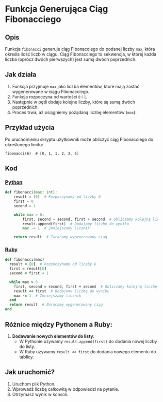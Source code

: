 # Funkcja Generująca Ciąg Fibonacciego

## Opis
Funkcja `fibonacci` generuje ciąg Fibonacciego do podanej liczby `max`, która określa ilość liczb w ciągu. Ciąg Fibonacciego to sekwencja, w której każda liczba (oprócz dwóch pierwszych) jest sumą dwóch poprzednich.

## Jak działa
1. Funkcja przyjmuje `max` jako liczba elementów, które mają zostać wygenerowane w ciągu Fibonacciego.
2. Funkcja rozpoczyna od wartości `0` i `1`.
3. Następnie w pętli dodaje kolejne liczby, które są sumą dwóch poprzednich.
4. Proces trwa, aż osiągniemy pożądaną liczbę elementów (`max`).

## Przykład użycia
Po uruchomieniu skryptu użytkownik może obliczyć ciąg Fibonacciego do określonego limitu:
```
fibonacci(6)  # [0, 1, 1, 2, 3, 5]
```

## Kod

### [Python](./script.py)
```python
def fibonacci(max: int):
    result = [0]  # Rozpoczynamy od liczby 0
    first = 0
    second = 1

    while max > 0:
        first, second = second, first + second  # Obliczamy kolejną liczbę Fibonacciego
        result.append(first)  # Dodajemy liczbę do wyniku
        max -= 1  # Zmniejszamy licznik

    return result  # Zwracamy wygenerowany ciąg
```

### [Ruby](./script.rb)
```ruby
def fibonacci(max)
  result = [0]  # Rozpoczynamy od liczby 0
  first = result[0]
  second = first + 1

  while max > 0
    first, second = second, first + second  # Obliczamy kolejną liczbę Fibonacciego
    result << first  # Dodajemy liczbę do wyniku
    max -= 1  # Zmniejszamy licznik
  end
  return result  # Zwracamy wygenerowany ciąg
end
```

## Różnice między Pythonem a Ruby:
1. **Dodawanie nowych elementów do listy:**
   - W Pythonie używamy `result.append(first)` do dodania nowej liczby do listy.
   - W Ruby używamy `result << first` do dodania nowego elementu do tablicy.

## Jak uruchomić?
1. Uruchom plik Python.
2. Wprowadź liczbę całkowitą w odpowiedzi na pytanie.
2. Otrzymasz wynik w konsoli.


